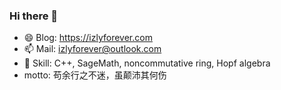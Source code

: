 ### Hi there 👋

- 😄 Blog: https://izlyforever.com
- 📫 Mail: izlyforever@outlook.com
- 🔭 Skill: C++, SageMath, noncommutative ring, Hopf algebra
- motto: 苟余行之不迷，虽颠沛其何伤

<!--
**izlyforever/izlyforever** is a ✨ _special_ ✨ repository because its `README.md` (this file) appears on your GitHub profile.

Here are some ideas to get you started:

- 🔭 I’m currently working on ...
- 🌱 I’m currently learning ...
- 👯 I’m looking to collaborate on ...
- 🤔 I’m looking for help with ...
- 💬 Ask me about ...
- 📫 How to reach me: ...

-->
